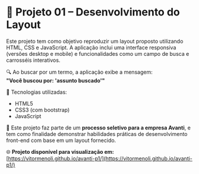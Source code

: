 # 🚀 Projeto 01 – Desenvolvimento do Layout

Este projeto tem como objetivo reproduzir um layout proposto utilizando HTML, CSS e JavaScript. A aplicação inclui uma interface responsiva (versões desktop e mobile) e funcionalidades como um campo de busca e carrosséis interativos.

🔍 Ao buscar por um termo, a aplicação exibe a mensagem:  
**"Você buscou por: 'assunto buscado'"**

🎯 Tecnologias utilizadas:  
- HTML5  
- CSS3 (com bootstrap)  
- JavaScript  

📝 Este projeto faz parte de um **processo seletivo para a empresa Avanti**, e tem como finalidade demonstrar habilidades práticas de desenvolvimento front-end com base em um layout fornecido.

🌐 **Projeto disponível para visualização em:** [https://vitormenoli.github.io/avanti-p1/](https://vitormenoli.github.io/avanti-p1/)